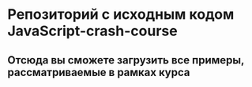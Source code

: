 # Репозиторий с исходным кодом JavaScript-crash-course
## Отсюда вы сможете загрузить все примеры, рассматриваемые в рамках курса
